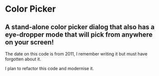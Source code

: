# Color Picker 

## A stand-alone color picker dialog that also has a eye-dropper mode that will pick from anywhere on your screen!

The date on this code is from 2011, I remember writing it but must have forgotten about it. 

I plan to refactor this code and modernise it.